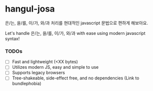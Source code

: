 hangul-josa
========
은/는, 을/를, 이/가, 와/과 처리를 현대적인 javascript 문법으로 편하게 해보아요.

Let's handle 은/는, 을/를, 이/가, 와/과 with ease using modern javascript syntax!

### TODOs
- [ ] Fast and lightweight (&lt;XX bytes)
- [ ] Utilizes modern JS, easy and simple to use
- [ ] Supports legacy browsers
- [ ] Tree-shakeable, side-effect free, and no dependencies (Link to bundlephobia)
